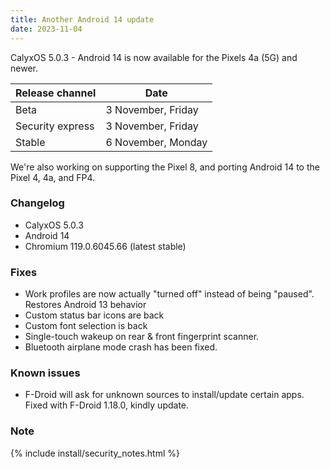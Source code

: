```yaml
---
title: Another Android 14 update
date: 2023-11-04
---
```


CalyxOS 5.0.3 - Android 14 is now available for the Pixels 4a (5G) and newer.

| Release channel  | Date   |
| ---------------- | ------ |
| Beta | 3 November, Friday |
| Security express | 3 November, Friday |
| Stable | 6 November, Monday |

We're also working on supporting the Pixel 8, and porting Android 14 to the Pixel 4, 4a, and FP4.

### Changelog
* CalyxOS 5.0.3
* Android 14
* Chromium 119.0.6045.66 (latest stable)

### Fixes
* Work profiles are now actually "turned off" instead of being "paused". Restores Android 13 behavior
* Custom status bar icons are back
* Custom font selection is back
* Single-touch wakeup on rear & front fingerprint scanner.
* Bluetooth airplane mode crash has been fixed.

### Known issues
* F-Droid will ask for unknown sources to install/update certain apps. Fixed with F-Droid 1.18.0, kindly update.

### Note

{% include install/security_notes.html %}